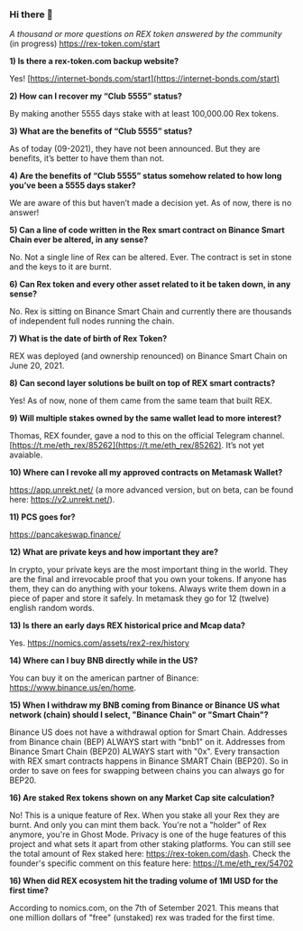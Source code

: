### Hi there 👋

_A thousand or more questions on REX token answered by the community_ (in progress) https://rex-token.com/start

**1) Is there a rex-token.com backup website?**  

Yes! [https://internet-bonds.com/start](https://internet-bonds.com/start)

 **2) How can I recover my “Club 5555” status?**  

By making another 5555 days stake with at least 100,000.00 Rex tokens.  

**3) What are the benefits of “Club 5555” status?**  

As of today (09-2021), they have not been announced. But they are benefits, it’s better to have them than not.  

**4) Are the benefits of “Club 5555” status somehow related to how long you’ve been a 5555 days staker?**  

We are aware of this but haven’t made a decision yet. As of now, there is no answer!  

**5) Can a line of code written in the Rex smart contract on Binance Smart Chain ever be altered, in any sense?**  

No. Not a single line of Rex can be altered. Ever. The contract is set in stone and the keys to it are burnt.  

**6) Can Rex token and every other asset related to it be taken down, in any sense?**  

No. Rex is sitting on Binance Smart Chain and currently there are thousands of independent full nodes running the chain.  

 **7) What is the date of birth of Rex Token?**  

REX was deployed (and ownership renounced) on Binance Smart Chain on June 20, 2021.  

**8) Can second layer solutions be built on top of REX smart contracts?**  

Yes! As of now, none of them came from the same team that built REX.  

**9) Will multiple stakes owned by the same wallet lead to more interest?**  

Thomas, REX founder, gave a nod to this on the official Telegram channel. [https://t.me/eth_rex/85262](https://t.me/eth_rex/85262). It’s not yet avaiable.

**10) Where can I revoke all my approved contracts on Metamask Wallet?**

https://app.unrekt.net/ (a more advanced version, but on beta, can be found here: https://v2.unrekt.net/).

**11) PCS goes for?**

https://pancakeswap.finance/

**12) What are private keys and how important they are?**

In crypto, your private keys are the most important thing in the world. They are the final and irrevocable proof that you own your tokens. If anyone has them, they can do anything with your tokens. Always write them down in a piece of paper and store it safely. In metamask they go for 12 (twelve) english random words.

**13) Is there an early days REX historical price and Mcap data?**

Yes. https://nomics.com/assets/rex2-rex/history

**14) Where can I buy BNB directly while in the US?**

You can buy it on the american partner of Binance: https://www.binance.us/en/home. 

**15) When I withdraw my BNB coming from Binance or Binance US what network (chain) should I select, "Binance Chain" or "Smart Chain"?**

Binance US does not have a withdrawal option for Smart Chain. Addresses from Binance chain (BEP) ALWAYS start with "bnb1" on it. Addresses from Binance Smart Chain (BEP20) ALWAYS start with "0x". Every transaction with REX smart contracts happens in Binance SMART Chain (BEP20). So in order to save on fees for swapping between chains you can always go for BEP20. 

**16) Are staked Rex tokens shown on any Market Cap site calculation?** 

No! This is a unique feature of Rex. When you stake all your Rex they are burnt. And only you can mint them back. You're not a "holder" of Rex anymore, you're in Ghost Mode. Privacy is one of the huge features of this project and what sets it apart from other staking platforms. You can still see the total amount of Rex staked here: https://rex-token.com/dash. Check the founder's specific comment on this feature here: https://t.me/eth_rex/54702

**16) When did REX ecosystem hit the trading volume of 1MI USD for the first time?**

According to nomics.com, on the 7th of Setember 2021. This means that one million dollars of "free" (unstaked) rex was traded for the first time. 




